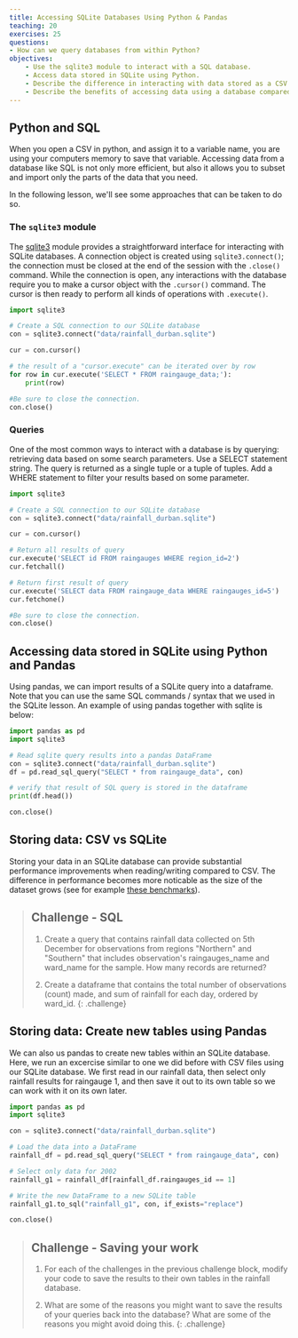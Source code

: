 ```yaml
---
title: Accessing SQLite Databases Using Python & Pandas
teaching: 20
exercises: 25
questions: 
- How can we query databases from within Python?
objectives:
    - Use the sqlite3 module to interact with a SQL database.
    - Access data stored in SQLite using Python.
    - Describe the difference in interacting with data stored as a CSV file versus in SQLite.
    - Describe the benefits of accessing data using a database compared to a CSV file.
---
```


## Python and SQL

When you open a CSV in python, and assign it to a variable name, you are using
your computers memory to save that variable. Accessing data from a database like
SQL is not only more efficient, but also it allows you to subset and import only
the parts of the data that you need.

In the following lesson, we'll see some approaches that can be taken to do so.

### The `sqlite3` module

The [sqlite3] module provides a straightforward interface for interacting with
SQLite databases. A connection object is created using `sqlite3.connect()`; the
connection must be closed at the end of the session with the `.close()` command.
While the connection is open, any interactions with the database require you to
make a cursor object with the `.cursor()` command. The cursor is then ready to
perform all kinds of operations with `.execute()`.

[sqlite3]: https://docs.python.org/3/library/sqlite3.html

```python
import sqlite3

# Create a SQL connection to our SQLite database
con = sqlite3.connect("data/rainfall_durban.sqlite")

cur = con.cursor()

# the result of a "cursor.execute" can be iterated over by row
for row in cur.execute('SELECT * FROM raingauge_data;'):
    print(row)

#Be sure to close the connection.
con.close()
```

### Queries

One of the most common ways to interact with a database is by querying:
retrieving data based on some search parameters. Use a SELECT statement string.
The query is returned as a single tuple or a tuple of tuples. Add a WHERE
statement to filter your results based on some parameter.

```python
import sqlite3

# Create a SQL connection to our SQLite database
con = sqlite3.connect("data/rainfall_durban.sqlite")

cur = con.cursor()

# Return all results of query
cur.execute('SELECT id FROM raingauges WHERE region_id=2')
cur.fetchall()

# Return first result of query
cur.execute('SELECT data FROM raingauge_data WHERE raingauges_id=5')
cur.fetchone()

#Be sure to close the connection.
con.close()
```

## Accessing data stored in SQLite using Python and Pandas

Using pandas, we can import results of a SQLite query into a dataframe. Note
that you can use the same SQL commands / syntax that we used in the SQLite
lesson. An example of using pandas together with sqlite is below:

```python
import pandas as pd
import sqlite3

# Read sqlite query results into a pandas DataFrame
con = sqlite3.connect("data/rainfall_durban.sqlite")
df = pd.read_sql_query("SELECT * from raingauge_data", con)

# verify that result of SQL query is stored in the dataframe
print(df.head())

con.close()
```

## Storing data: CSV vs SQLite

Storing your data in an SQLite database can provide substantial performance
improvements when reading/writing compared to CSV. The difference in performance
becomes more noticable as the size of the dataset grows (see for example [these
benchmarks]).

[these benchmarks]: http://sebastianraschka.com/Articles/2013_sqlite_database.html#results-and-conclusions


> ## Challenge - SQL
>
> 1. Create a query that contains rainfall data collected on 5th December for
>   observations from regions "Northern" and "Southern" that includes observation's raingauges_name and ward_name for the sample. How many records are returned?
>
> 2. Create a dataframe that contains the total number of observations (count)
>   made, and sum of rainfall for each day, ordered by
>   ward_id.
{: .challenge}

## Storing data: Create new tables using Pandas

We can also us pandas to create new tables within an SQLite database. Here, we run an excercise similar to one we did before with CSV files using our SQLite database. We first read in our rainfall data, then select only rainfall results for raingauge 1, and then save it out to its own table so we can work with it on its own later.

```python
import pandas as pd
import sqlite3

con = sqlite3.connect("data/rainfall_durban.sqlite")

# Load the data into a DataFrame
rainfall_df = pd.read_sql_query("SELECT * from raingauge_data", con)

# Select only data for 2002
rainfall_g1 = rainfall_df[rainfall_df.raingauges_id == 1]

# Write the new DataFrame to a new SQLite table
rainfall_g1.to_sql("rainfall_g1", con, if_exists="replace")

con.close()
```

> ## Challenge - Saving your work
>
> 1. For each of the challenges in the previous challenge block, modify your code to save the
>   results to their own tables in the rainfall database.
>
> 2. What are some of the reasons you might want to save the results of your queries back into the
>   database? What are some of the reasons you might avoid doing this.
{: .challenge}
